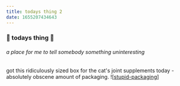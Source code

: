 ```yaml
---
title: todays thing 2
date: 1655207434643
---
```


### 💫 todays thing 💫
###### a place for me to tell somebody something uninteresting

got this ridiculously sized box for the cat's joint supplements today - absolutely obscene amount of packaging. 
![[stupid-packaging](https://blog.thingsgavdoes.com/assets/stupid-packaging.jpeg)]
